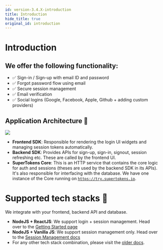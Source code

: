 ```yaml
---
id: version-3.4.X-introduction
title: Introduction
hide_title: true
original_id: introduction
---
```


# Introduction

## We offer the following functionality:
- ✅ Sign-in / Sign-up with email ID and password
- ✅ Forgot password flow using email
- ✅ Secure session management
- ✅ Email verification
- ✅ Social logins (Google, Facebook, Apple, Github + adding custom providers)

## Application Architecture 🏰
<img src="/docs/static/assets/emailpassword/architecture.png" />

- **Frontend SDK**: Responsible for rendering the login UI widgets and managing session tokens automatically.
- **Backend SDK**: Provides APIs for sign-up, sign-in, signout, session refreshing etc. These are called by the frontend UI.
- **SuperTokens Core**: This is an HTTP service that contains the core logic for auth and sessions (theses are used by the backend SDK in its APIs). It's also responsible for interfacing with the database. We have one instance of the Core running on [`https://try.supertokens.io`](https://try.supertokens.io/hello).


# Supported tech stacks 🙌
We integrate with your frontend, backend API and database.

- **NodeJS + ReactJS**: We support login + session management. Head over to the [Getting Started page](/docs/community/recipes)
- **NodeJS + Vanilla JS**: We support session management only. Head over to the [Session Management docs](/docs/session/introduction)
- For any other tech stack combination, please visit the [older docs](/docs/community/2.5.X/getting-started/installation).
